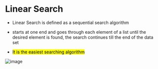 # Linear Search
 - Linear Search is defined as a sequential search algorithm 
 
 - starts at one end and goes through each element of a list until the desired element is found, the search continues till the end of the data set
 
 - <mark>It is the easiest searching algorithm</mark>

  ![image](https://user-images.githubusercontent.com/113314204/194683824-b74a6dcd-3841-4975-8932-2df8127639bd.png)

